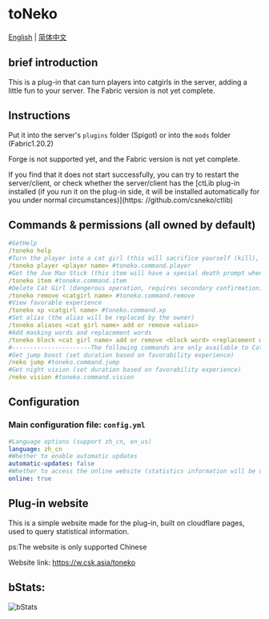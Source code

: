 # toNeko
[English](README.md) | [简体中文](README_zh.md)
## brief introduction
This is a plug-in that can turn players into catgirls in the server, adding a little fun to your server. The Fabric version is not yet complete.
## Instructions
Put it into the server's `plugins` folder (Spigot) or into the `mods` folder (Fabric1.20.2)

Forge is not supported yet, and the Fabric version is not yet complete.

If you find that it does not start successfully, you can try to restart the server/client, or check whether the server/client has the [ctLib plug-in installed (if you run it on the plug-in side, it will be installed automatically for you under normal circumstances)](https: //github.com/csneko/ctlib)
## Commands & permissions (all owned by default)
```yaml
#GetHelp
/toneko help
#Turn the player into a cat girl (this will sacrifice yourself (kill), please use with caution):
/toneko player <player name> #toneko.command.player
#Get the Jue Mao Stick (this item will have a special death prompt when defeating the cat lady, and can increase or decrease the favorability experience):
/toneko item #toneko.command.item
#Delete Cat Girl (dangerous operation, requires secondary confirmation)
/toneko remove <catgirl name> #toneko.command.remove
#View favorable experience
/toneko xp <catgirl name> #toneko.command.xp
#Set alias (the alias will be replaced by the owner)
/toneko aliases <cat girl name> add or remove <alias>
#Add masking words and replacement words
/toneko block <cat girl name> add or remove <block word> <replacement word> all or word
#----------------------The following commands are only available to Catgirls---------------------- -
#Get jump boost (set duration based on favorability experience)
/neko jump #toneko.command.jump
#Get night vision (set duration based on favorability experience)
/neko vision #toneko.command.vision
```
## Configuration
### Main configuration file: `config.yml`
```yaml
#Language options (support zh_cn, en_us)
language: zh_cn
#Whether to enable automatic updates
automatic-updates: false
#Whether to access the online website (statistics information will be uploaded, see https://w.csk.asia/toneko for details)
online: true
```
## Plug-in website
This is a simple website made for the plug-in, built on cloudflare pages, used to query statistical information.

ps:The website is only supported Chinese

Website link: https://w.csk.asia/toneko
## bStats:
![bStats](https://bstats.org/signatures/bukkit/toneko.svg)